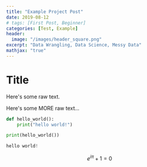```yaml
---
title: "Example Project Post"
date: 2019-08-12
# tags: [First Post, Beginner]
categories: [Test, Example]
header:
  image: "/images/header_square.png"
excerpt: "Data Wrangling, Data Science, Messy Data"
mathjax: "true"
---
```


# Title

Here's some raw text.

Here's some MORE raw text...


```python
def hello_world():
    print("hello world!")

print(hello_world())
```

```python
hello world!
```

$$e^{i\pi} +1 = 0$$